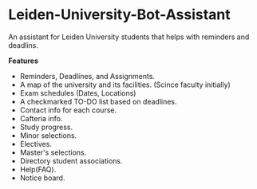 # Leiden-University-Bot-Assistant
An assistant for Leiden University students that helps with reminders and deadlins.

**Features**

- Reminders, Deadlines, and Assignments.
- A map of the university and its facilities. (Scince faculty initially)
- Exam schedules (Dates, Locations)
- A checkmarked TO-DO list based on deadlines.
- Contact info for each course.
- Cafteria info.
- Study progress.
- Minor selections.
- Electives.
- Master's selections.
- Directory student associations.
- Help(FAQ).
- Notice board.

 


